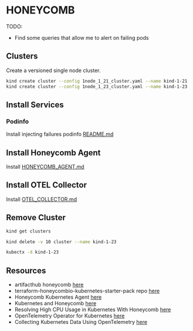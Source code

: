 # HONEYCOMB

TODO:

* Find some queries that allow me to alert on failing pods

## Clusters

Create a versioned single node cluster.  

```sh
kind create cluster --config 1node_1_21_cluster.yaml --name kind-1-21
kind create cluster --config 1node_1_23_cluster.yaml --name kind-1-23
```

## Install Services

### Podinfo

Install injecting failures podinfo [README.md](../17_podinfo/README.md)  

## Install Honeycomb Agent

Install [HONEYCOMB_AGENT.md](./HONEYCOMB_AGENT.md)  

## Install OTEL Collector

Install [OTEL_COLLECTOR.md](./OTEL_COLLECTOR.md)  

## Remove Cluster

```sh
kind get clusters   

kind delete -v 10 cluster --name kind-1-23

kubectx -d kind-1-23
```

## Resources

* artifacthub honeycomb [here](https://artifacthub.io/packages/helm/honeycomb/honeycomb)
* terraform-honeycombio-kubernetes-starter-pack repo [here](https://github.com/honeycombio/terraform-honeycombio-kubernetes-starter-pack)
* Honeycomb Kubernetes Agent [here](https://docs.honeycomb.io/integrations/kubernetes/honeycomb-kubernetes-agent/)
* Kubernetes and Honeycomb [here](https://docs.honeycomb.io/integrations/kubernetes/)
* Resolving High CPU Usage in Kubernetes With Honeycomb [here](https://www.honeycomb.io/blog/diving-into-kubernetes-clusters-with-honeycomb)
* OpenTelemetry Operator for Kubernetes [here](https://opentelemetry.io/docs/k8s-operator/)
* Collecting Kubernetes Data Using OpenTelemetry [here](https://www.honeycomb.io/blog/kubernetes-collector-opentelemetry)  
